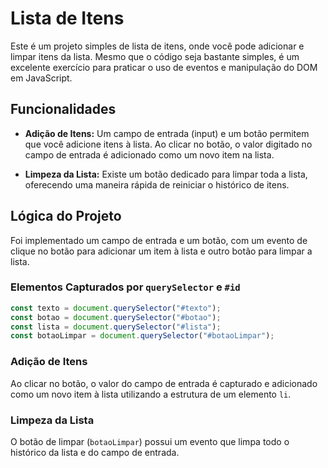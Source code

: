 # Lista de Itens

Este é um projeto simples de lista de itens, onde você pode adicionar e limpar itens da lista. Mesmo que o código seja bastante simples, é um excelente exercício para praticar o uso de eventos e manipulação do DOM em JavaScript.

## Funcionalidades

- **Adição de Itens:** Um campo de entrada (input) e um botão permitem que você adicione itens à lista. Ao clicar no botão, o valor digitado no campo de entrada é adicionado como um novo item na lista.

- **Limpeza da Lista:** Existe um botão dedicado para limpar toda a lista, oferecendo uma maneira rápida de reiniciar o histórico de itens.

## Lógica do Projeto

Foi implementado um campo de entrada e um botão, com um evento de clique no botão para adicionar um item à lista e outro botão para limpar a lista.

### Elementos Capturados por `querySelector` e `#id`

```javascript
const texto = document.querySelector("#texto");
const botao = document.querySelector("#botao");
const lista = document.querySelector("#lista");
const botaoLimpar = document.querySelector("#botaoLimpar");
```

### Adição de Itens

Ao clicar no botão, o valor do campo de entrada é capturado e adicionado como um novo item à lista utilizando a estrutura de um elemento `li`.

### Limpeza da Lista

O botão de limpar (`botaoLimpar`) possui um evento que limpa todo o histórico da lista e do campo de entrada.
